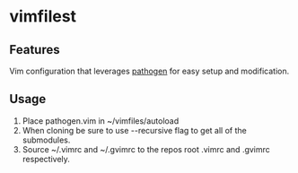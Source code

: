 vimfilest
========

Features
---------
Vim configuration that leverages <a
href="https://github.com/tpope/vim-pathogen">pathogen</a> for easy setup and
modification.

Usage
-----
1. Place pathogen.vim in ~/vimfiles/autoload
2. When cloning be sure to use --recursive flag to get all of the submodules.
3. Source ~/.vimrc and ~/.gvimrc to the repos root .vimrc and .gvimrc respectively.
